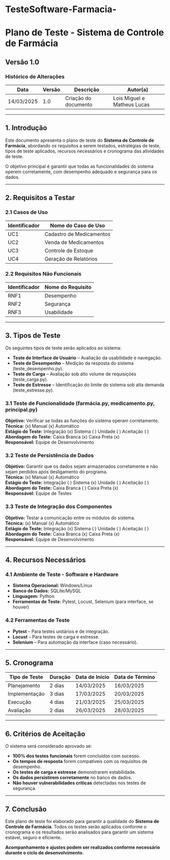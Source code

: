 # TesteSoftware-Farmacia-
# Plano de Teste - Sistema de Controle de Farmácia

## Versão 1.0

### Histórico de Alterações

| Data       | Versão | Descrição            | Autor(a)                    |
| ---------- | ------ | -------------------- | --------------------------- |
| 14/03/2025 | 1.0    | Criação do documento | Lois Miguel e Matheus Lucas |

---

## 1. Introdução

Este documento apresenta o plano de teste do **Sistema de Controle de Farmácia**, abordando os requisitos a serem testados, estratégias de teste, tipos de teste aplicados, recursos necessários e cronograma das atividades de teste.

O objetivo principal é garantir que todas as funcionalidades do sistema operem corretamente, com desempenho adequado e segurança para os dados.

---

## 2. Requisitos a Testar

### 2.1 Casos de Uso

| Identificador | Nome do Caso de Uso      |
| ------------- | ------------------------ |
| UC1           | Cadastro de Medicamentos |
| UC2           | Venda de Medicamentos    |
| UC3           | Controle de Estoque      |
| UC4           | Geração de Relatórios    |

### 2.2 Requisitos Não Funcionais

| Identificador | Nome do Requisito |
| ------------- | ----------------- |
| RNF1          | Desempenho        |
| RNF2          | Segurança         |
| RNF3          | Usabilidade       |

---

## 3. Tipos de Teste

Os seguintes tipos de teste serão aplicados ao sistema:

- **Teste de Interface de Usuário** – Avaliação da usabilidade e navegação.
- **Teste de Desempenho** – Medição da resposta do sistema (teste\_desempenho.py).
- **Teste de Carga** – Avaliação sob alto volume de requisições (teste\_carga.py).
- **Teste de Estresse** – Identificação do limite do sistema sob alta demanda (teste\_estresse.py).



### 3.1 Teste de Funcionalidade (farmácia.py, medicamento.py, principal.py)

**Objetivo:** Verificar se todas as funções do sistema operam corretamente.\
**Técnica:** (x) Manual (x) Automático\
**Estágio do Teste:** Integração (x) Sistema ( ) Unidade ( ) Aceitação ( )\
**Abordagem do Teste:** Caixa Branca (x) Caixa Preta (x)\
**Responsável:** Equipe de Desenvolvimento

### 3.2 Teste de Persistência de Dados

**Objetivo:** Garantir que os dados sejam armazenados corretamente e não sejam perdidos após desligamento do programa.\
**Técnica:** (x) Manual (x) Automático\
**Estágio do Teste:** Integração ( ) Sistema (x) Unidade ( ) Aceitação ( )\
**Abordagem do Teste:** Caixa Branca ( ) Caixa Preta (x)\
**Responsável:** Equipe de Testes

### 3.3 Teste de Integração dos Componentes

**Objetivo:** Testar a comunicação entre os módulos do sistema.\
**Técnica:** (x) Manual (x) Automático\
**Estágio do Teste:** Integração (x) Sistema ( ) Unidade ( ) Aceitação ( )\
**Abordagem do Teste:** Caixa Branca (x) Caixa Preta (x)\
**Responsável:** Equipe de Desenvolvimento

---

## 4. Recursos Necessários

### 4.1 Ambiente de Teste - Software e Hardware

- **Sistema Operacional:** Windows/Linux
- **Banco de Dados:** SQLite/MySQL
- **Linguagem:** Python
- **Ferramentas de Teste:** Pytest, Locust, Selenium (para interface, se houver)

### 4.2 Ferramentas de Teste

- **Pytest** – Para testes unitários e de integração.
- **Locust** – Para testes de carga e estresse.
- **Selenium** – Para automação da interface (caso necessário).

---

## 5. Cronograma

| Tipo de Teste | Duração | Data de Início | Data de Término |
| ------------- | ------- | -------------- | --------------- |
| Planejamento  | 2 dias  | 14/03/2025     | 16/03/2025      |
| Implementação | 3 dias  | 17/03/2025     | 20/03/2025      |
| Execução      | 4 dias  | 21/03/2025     | 25/03/2025      |
| Avaliação     | 2 dias  | 26/03/2025     | 28/03/2025      |

---

## 6. Critérios de Aceitação

O sistema será considerado aprovado se:

- **100% dos testes funcionais** forem concluídos com sucesso.
- **Os tempos de resposta** forem compatíveis com os requisitos de desempenho.
- **Os testes de carga e estresse** demonstrarem estabilidade.
- **Os dados persistirem corretamente** no banco de dados.
- **Não houver vulnerabilidades críticas** detectadas nos testes de segurança.

---

## 7. Conclusão

Este plano de teste foi elaborado para garantir a qualidade do **Sistema de Controle de Farmácia**. Todos os testes serão aplicados conforme o cronograma e os resultados serão analisados para garantir um sistema estável, seguro e eficiente.

**Acompanhamento e ajustes podem ser realizados conforme necessário durante o ciclo de desenvolvimento.**

